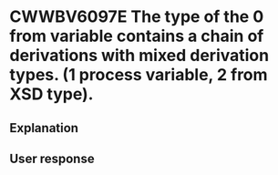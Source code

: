 # CWWBV6097E The type of the 0 from variable contains a chain of derivations with mixed derivation types. (1 process variable, 2 from XSD type).

## Explanation

## User response